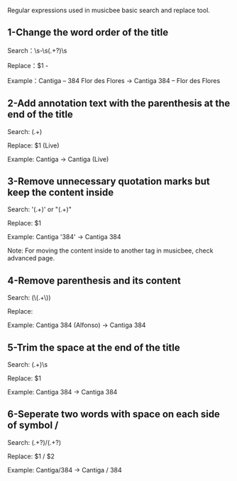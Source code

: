 Regular expressions used in musicbee basic search and replace tool.

## 1-Change the word order of the title

Search：\s-\s(.+?)\s

Replace：$1 - 

Example：Cantiga – 384 Flor des Flores → Cantiga 384 – Flor des Flores

## 2-Add annotation text with the parenthesis at the end of the title

Search: (.+)

Replace: $1 (Live)

Example: Cantiga → Cantiga (Live)

## 3-Remove unnecessary quotation marks but keep the content inside

Search: '(.+)' or "(.+)"

Replace: $1

Example: Cantiga '384' → Cantiga 384

Note: For moving the content inside to another tag in musicbee, check advanced page. 

## 4-Remove parenthesis and its content

Search: (\\(.+\\))

Replace: 

Example: Cantiga 384 (Alfonso) → Cantiga 384

## 5-Trim the space at the end of the title

Search: (.+)\s

Replace: $1

Example: Cantiga 384  → Cantiga 384

## 6-Seperate two words with space on each side of symbol /

Search: (.+?)/(.+?)

Replace: $1 / $2

Example: Cantiga/384 → Cantiga / 384
